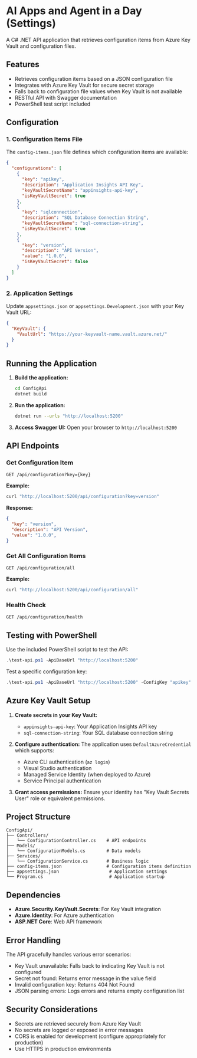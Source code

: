 # AI Apps and Agent in a Day (Settings)

A C# .NET API application that retrieves configuration items from Azure Key Vault and configuration files.

## Features

- Retrieves configuration items based on a JSON configuration file
- Integrates with Azure Key Vault for secure secret storage
- Falls back to configuration file values when Key Vault is not available
- RESTful API with Swagger documentation
- PowerShell test script included

## Configuration

### 1. Configuration Items File

The `config-items.json` file defines which configuration items are available:

```json
{
  "configurations": [
    {
      "key": "apikey",
      "description": "Application Insights API Key",
      "keyVaultSecretName": "appinsights-api-key",
      "isKeyVaultSecret": true
    },
    {
      "key": "sqlconnection",
      "description": "SQL Database Connection String",
      "keyVaultSecretName": "sql-connection-string",
      "isKeyVaultSecret": true
    },
    {
      "key": "version",
      "description": "API Version",
      "value": "1.0.0",
      "isKeyVaultSecret": false
    }
  ]
}
```

### 2. Application Settings

Update `appsettings.json` or `appsettings.Development.json` with your Key Vault URL:

```json
{
  "KeyVault": {
    "VaultUrl": "https://your-keyvault-name.vault.azure.net/"
  }
}
```

## Running the Application

1. **Build the application:**
   ```bash
   cd ConfigApi
   dotnet build
   ```

2. **Run the application:**
   ```bash
   dotnet run --urls "http://localhost:5200"
   ```

3. **Access Swagger UI:**
   Open your browser to `http://localhost:5200`

## API Endpoints

### Get Configuration Item
```
GET /api/configuration?key={key}
```

**Example:**
```bash
curl "http://localhost:5200/api/configuration?key=version"
```

**Response:**
```json
{
  "key": "version",
  "description": "API Version",
  "value": "1.0.0",
}
```

### Get All Configuration Items
```
GET /api/configuration/all
```

**Example:**
```bash
curl "http://localhost:5200/api/configuration/all"
```

### Health Check
```
GET /api/configuration/health
```

## Testing with PowerShell

Use the included PowerShell script to test the API:

```powershell
.\test-api.ps1 -ApiBaseUrl "http://localhost:5200"
```

Test a specific configuration key:
```powershell
.\test-api.ps1 -ApiBaseUrl "http://localhost:5200" -ConfigKey "apikey"
```

## Azure Key Vault Setup

1. **Create secrets in your Key Vault:**
   - `appinsights-api-key`: Your Application Insights API key
   - `sql-connection-string`: Your SQL database connection string

2. **Configure authentication:**
   The application uses `DefaultAzureCredential` which supports:
   - Azure CLI authentication (`az login`)
   - Visual Studio authentication
   - Managed Service Identity (when deployed to Azure)
   - Service Principal authentication

3. **Grant access permissions:**
   Ensure your identity has "Key Vault Secrets User" role or equivalent permissions.

## Project Structure

```
ConfigApi/
├── Controllers/
│   └── ConfigurationController.cs    # API endpoints
├── Models/
│   └── ConfigurationModels.cs        # Data models
├── Services/
│   └── ConfigurationService.cs       # Business logic
├── config-items.json                 # Configuration items definition
├── appsettings.json                   # Application settings
└── Program.cs                         # Application startup
```

## Dependencies

- **Azure.Security.KeyVault.Secrets**: For Key Vault integration
- **Azure.Identity**: For Azure authentication
- **ASP.NET Core**: Web API framework

## Error Handling

The API gracefully handles various error scenarios:
- Key Vault unavailable: Falls back to indicating Key Vault is not configured
- Secret not found: Returns error message in the value field
- Invalid configuration key: Returns 404 Not Found
- JSON parsing errors: Logs errors and returns empty configuration list

## Security Considerations

- Secrets are retrieved securely from Azure Key Vault
- No secrets are logged or exposed in error messages
- CORS is enabled for development (configure appropriately for production)
- Use HTTPS in production environments